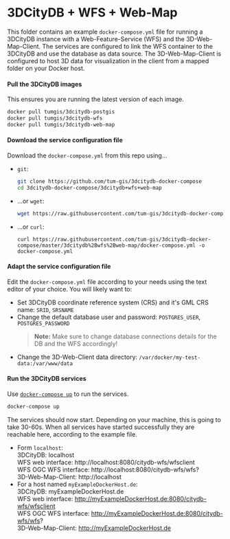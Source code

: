 # 3DCityDB + WFS + Web-Map
This folder contains an example `docker-compose.yml` file for running a 3DCityDB instance with a Web-Feature-Service (WFS) and the 3D-Web-Map-Client. The services are configured to link the WFS container to the 3DCityDB and use the database as data source. The 3D-Web-Map-Client is configured to host 3D data for visualization in the client from a mapped folder on your Docker host.

#### Pull the 3DCityDB images
This ensures you are running the latest version of each image.
  ```bash
  docker pull tumgis/3dcitydb-postgis
  docker pull tumgis/3dcitydb-wfs
  docker pull tumgis/3dcitydb-web-map
  ```
  
#### Download the service configuration file
Download the `docker-compose.yml` from this repo using...
 * `git`:  
    ```bash
    git clone https://github.com/tum-gis/3dcitydb-docker-compose
    cd 3dcitydb-docker-compose/3dcitydb+wfs+web-map  
    ```
 * ...or `wget`:
   ```bash
   wget https://raw.githubusercontent.com/tum-gis/3dcitydb-docker-compose/master/3dcitydb%2Bwfs%2Bweb-map/docker-compose.yml
   ```
 * ...or `curl`:
    ```
    curl https://raw.githubusercontent.com/tum-gis/3dcitydb-docker-compose/master/3dcitydb%2Bwfs%2Bweb-map/docker-compose.yml -o docker-compose.yml
    ```

#### Adapt the service configuration file
Edit the `docker-compose.yml` file according to your needs using the text editor of your choice. You will likely want to:
  * Set 3DCityDB coordinate reference system (CRS) and it's GML CRS name: `SRID`, `SRSNAME`
  * Change the default database user and password: `POSTGRES_USER`, `POSTGRES_PASSWORD`
    > **Note:** Make sure to change database connections details for the DB and the WFS accordingly!
  * Change the 3D-Web-Client data directory: `/var/docker/my-test-data:/var/www/data`    

#### Run the 3DCityDB services 
Use [`docker-compose up`](https://docs.docker.com/compose/reference/up/) to run the services.
  ```bash
  docker-compose up
  ```
The services should now start. Depending on your machine, this is going to take 30-60s. When all services have started successfully they are reachable here, according to the example file.  
* Form `localhost`:  
  3DCityDB: localhost  
  WFS web interface: http://localhost:8080/citydb-wfs/wfsclient  
  WFS OGC WFS interface: http://localhost:8080/citydb-wfs/wfs?  
  3D-Web-Map-Client: http://localhost    
* For a host named `myExampleDockerHost.de`:  
  3DCityDB: myExampleDockerHost.de  
  WFS web interface: http://myExampleDockerHost.de:8080/citydb-wfs/wfsclient  
  WFS OGC WFS interface: http://myExampleDockerHost.de:8080/citydb-wfs/wfs?  
  3D-Web-Map-Client: http://myExampleDockerHost.de  

